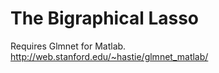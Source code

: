 The Bigraphical Lasso
========

Requires Glmnet for Matlab. http://web.stanford.edu/~hastie/glmnet_matlab/
